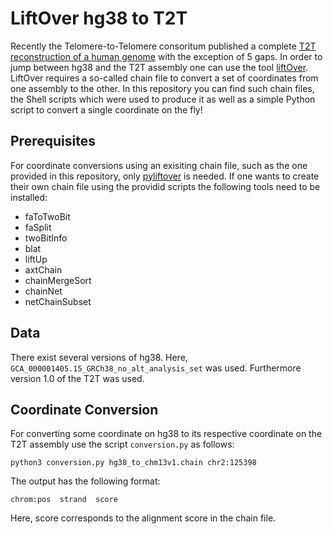# LiftOver hg38 to T2T

Recently the Telomere-to-Telomere consoritum published a complete [T2T reconstruction of a human genome](https://github.com/nanopore-wgs-consortium/CHM13) with the exception of 5 gaps. In order to jump between hg38 and the T2T assembly one can use the tool [liftOver](https://genome.ucsc.edu/cgi-bin/hgLiftOver). LiftOver requires a so-called chain file to convert a set of coordinates from one assembly to the other. In this repository you can find such chain files, the Shell scripts which were used to produce it as well as a simple Python script to convert a single coordinate on the fly!

## Prerequisites
For coordinate conversions using an exisiting chain file, such as the one provided in this repository, only [pyliftover](https://pypi.org/project/pyliftover/) is needed. If one wants to create their own chain file using the providid scripts the following tools need to be installed:
* faToTwoBit
* faSplit
* twoBitInfo
* blat
* liftUp
* axtChain
* chainMergeSort
* chainNet
* netChainSubset

## Data
There exist several versions of hg38. Here, `GCA_000001405.15_GRCh38_no_alt_analysis_set` was used. Furthermore version 1.0 of the T2T was used.

## Coordinate Conversion
For converting some coordinate on hg38 to its respective coordinate on the T2T assembly use the script `conversion.py` as follows:
```
python3 conversion.py hg38_to_chm13v1.chain chr2:125398
```
The output has the following format:
```
chrom:pos  strand  score
``` 
Here, score corresponds to the alignment score in the chain file.
